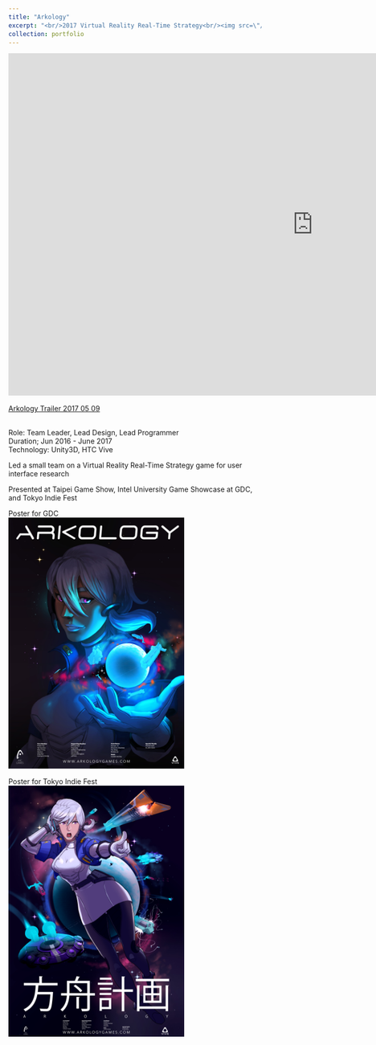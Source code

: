 ```yaml
---
title: "Arkology"
excerpt: "<br/>2017 Virtual Reality Real-Time Strategy<br/><img src=\"/images/portfolio/Arkposter_Tokyo_compressed.jpg\" width=\"350\" height=\"500\">"
collection: portfolio
---
```


<iframe width="1212" height="682" src="https://www.youtube.com/embed/KoWxXwPk2WE" title="Arkology Trailer 2017 05 09" frameborder="0" allow="accelerometer; autoplay; clipboard-write; encrypted-media; gyroscope; picture-in-picture; web-share" referrerpolicy="strict-origin-when-cross-origin" allowfullscreen></iframe>

[Arkology Trailer 2017 05 09](https://youtu.be/KoWxXwPk2WE)

<br>Role: Team Leader, Lead Design, Lead Programmer
<br>Duration; Jun 2016 - June 2017
<br>Technology: Unity3D, HTC Vive


Led a small team on a Virtual Reality Real-Time Strategy game for user interface research

Presented at Taipei Game Show, Intel University Game Showcase at GDC, and Tokyo Indie Fest


<p>Poster for GDC
<br><img src='/images/portfolio/Arkposter_West_compressed.jpg' width="350" height="500">

<p>Poster for Tokyo Indie Fest
<br><img src='/images/portfolio/Arkposter_Tokyo_compressed.jpg' width="350" height="500">
